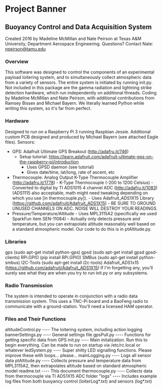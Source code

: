 # Project Banner
## Buoyancy Control and Data Acquisition System
Created 2016 by Madeline McMillan and Nate Peirson at Texas A&M University, Department Aerospace Engineering.
Questions? Contact Nate: npeirson@tamu.edu

### Overview
This software was designed to control the components of an experimental payload loitering system, and to simultaneously collect atmospheric data from a variety of sensors. The entire system is initiated by running init.py. Not included in this package are the gamma radiation and lightning strike detection hardware, which run independently on additional threads. Coding by Madeline McMillan and Nate Peirson, with additional contributions from Ramsey Bissex and Michael Bayern. We literally learned Python while writing this system, so it's far from perfect.

### Hardware
Designed to run on a Raspberry Pi 3 running Raspbian Jessie.
Additional custom PCB designed and produced by Michael Bayern (see attached Eagle files).
Sensors:
- GPS: Adafruit Ultimate GPS Breakout (http://adafru.it/746)
    - Setup tutorial: https://learn.adafruit.com/adafruit-ultimate-gps-on-the-raspberry-pi/introduction
		- Uses GPSD daemon (see tutorial)
		- Gives date/time, lat/long, rate of ascent, etc
- Thermocouple: Analog Output K-Type Thermocouple Amplifier (http://adafru.it/1778)
		- K-Type Thermocouple (-200 to 1200 Celsius)
		- Converted to digital by TI ADS1015 4 channel ADC (http://adafru.it/1083) (ADS1115 also acceptable, math might need tweaking depending on which you use [in thermocouple.py]).
			- Uses Adafruit_ADS1X15 Library (https://github.com/adafruit/Adafruit_ADS1X15)
			- BE SURE TO GROUND UNUSED CHANNELS ON ADC. NOISE WILL DESTROY YOUR READINGS.
- Pressure/Temperature/Altitude
		- Uses MPL3115A2 (specifically we used SparkFun item SEN-11084)
		- Actually only detects pressure and temperature, but you can extrapolate altitude reasonably well based on a standard atmospheric model. Our code to do this is in ptAltitude.py.

### Libraries
gps (sudo apt-get install python-gps)
gpsd (sudo apt-get install gpsd gpsd-clients)
RPi.GPIO (pip install RPi.GPIO)
SMBus (sudo apt-get install python-smbus)
I2C-Tools (sudo apt-get install i2c-tools)
Adafruit_ADS1x15 (https://github.com/adafruit/Adafruit_ADS1X15)
If I'm forgetting any, you'll surely see what they are when you try to run init.py or any subsystems.

### Radio Transmission
The system is intended to operate in conjunction with a radio data transmission system. This uses a TNC-Pi board and a BaoFeng radio to communicate with a ground-station. You'll need a licensed HAM operator.

### Files and Their Functions
altitudeControl.py	----	The loitering system, including action logging
bannerSettings.py	----	General settings file
gpsPull.py			----	Functions for getting specific data from GPS
init.py				----	Main initalization. Run this to begin everything. Can be made to run on startup via /etc/rc.local or whatever
ledSystem.py		----	Super shitty LED signalling functions. Please improve these with loops... please...
mainLogging.py		----	Logs all sensor data
ptAltitude.py		----	Collects pressure and temperature data from MPL3115A2, then extrapolates altitude based on standard atmospheric model
readme.txt			----	This document
thermocouple.py		----	Collects data from thermocouple via TI ADS1X15 ADC
folder "logs"		----	Includes example log files from both buoyancy control (loiterLog*.txt) and sensors (log*.txt)  
